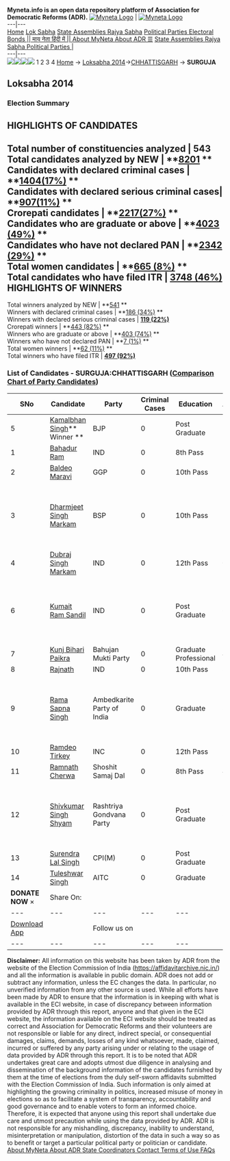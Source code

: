 **Myneta.info is an open data repository platform of Association for Democratic Reforms (ADR).**
[![Myneta Logo](https://www.myneta.info/lib/img/myneta-logo.png)](https://www.myneta.info/) | [![Myneta Logo](https://www.myneta.info/lib/img/adr-logo.png)](https://adrindia.org)  
---|---  
[Home](https://www.myneta.info/) [Lok Sabha](https://www.myneta.info/#ls "Lok Sabha") [ State Assemblies ](https://www.myneta.info/#sa "State Assemblies") [Rajya Sabha](https://www.myneta.info/#rs "Rajya Sabha") [Political Parties ](https://www.myneta.info/party "Political Parties") [ Electoral Bonds ](https://www.myneta.info/electoral_bonds "Electoral Bonds") [ || माय नेता हिंदी में || ](https://translate.google.co.in/translate?prev=hp&hl=en&js=y&u=www.myneta.info&sl=en&tl=hi&history_state0=) [ About MyNeta ](https://adrindia.org/content/about-myneta) [ About ADR ](https://adrindia.org/about-adr/who-we-are) [☰](javascript:void\(0\))
[ State Assemblies ](https://www.myneta.info/#sa "State Assemblies") [ Rajya Sabha ](https://www.myneta.info/#rs "Rajya Sabha") [ Political Parties ](https://www.myneta.info/party "Political Parties")
|   
---|---  
![](https://www.myneta.info/lib/img/banner/banner-1.png)![](https://www.myneta.info/lib/img/banner/banner-2.png)![](https://www.myneta.info/lib/img/banner/banner-3.png)![](https://www.myneta.info/lib/img/banner/banner-4.png)
1  2  3  4 
[Home](https://www.myneta.info/) → [Loksabha 2014](https://www.myneta.info/ls2014/)→[CHHATTISGARH](https://www.myneta.info/ls2014/index.php?action=show_constituencies&state_id=26) → **SURGUJA**
### 
## Loksabha 2014
###  Election Summary 
HIGHLIGHTS OF CANDIDATES  
---  
Total number of constituencies analyzed |  543   
Total candidates analyzed by NEW | **[8201](https://www.myneta.info/ls2014/index.php?action=summary&subAction=candidates_analyzed&sort=candidate#summary) **  
Candidates with declared criminal cases | **[1404(17%)](https://www.myneta.info/ls2014/index.php?action=summary&subAction=crime&sort=candidate#summary) **  
Candidates with declared serious criminal cases| **[907(11%)](https://www.myneta.info/ls2014/index.php?action=summary&subAction=serious_crime&sort=candidate#summary) **  
Crorepati candidates | **[2217(27%)](https://www.myneta.info/ls2014/index.php?action=summary&subAction=crorepati&sort=candidate#summary) **  
Candidates who are graduate or above | **[4023 (49%)](https://www.myneta.info/ls2014/index.php?action=summary&subAction=education&sort=candidate#summary) **  
Candidates who have not declared PAN | **[2342 (29%)](https://www.myneta.info/ls2014/index.php?action=summary&subAction=without_pan&sort=candidate#summary) **  
Total women candidates | **[665 (8%)](https://www.myneta.info/ls2014/index.php?action=summary&subAction=women_candidate&sort=candidate#summary) **  
Total candidates who have filed ITR | [**3748 (46%)**](https://www.myneta.info/ls2014/index.php?action=summary&subAction=filed_itr&sort=candidate#summary)  
HIGHLIGHTS OF WINNERS  
---  
Total winners analyzed by NEW | **[541](https://www.myneta.info/ls2014/index.php?action=summary&subAction=winner_analyzed&sort=candidate#summary) **  
Winners with declared criminal cases | **[186 (34%)](https://www.myneta.info/ls2014/index.php?action=summary&subAction=winner_crime&sort=candidate#summary) **  
Winners with declared serious criminal cases | **[119 (22%)](https://www.myneta.info/ls2014/index.php?action=summary&subAction=winner_serious_crime&sort=candidate#summary)**  
Crorepati winners | **[443 (82%)](https://www.myneta.info/ls2014/index.php?action=summary&subAction=winner_crorepati&sort=candidate#summary) **  
Winners who are graduate or above | **[403 (74%)](https://www.myneta.info/ls2014/index.php?action=summary&subAction=winner_education&sort=candidate#summary) **  
Winners who have not declared PAN | **[7 (1%)](https://www.myneta.info/ls2014/index.php?action=summary&subAction=winner_without_pan&sort=candidate#summary) **  
Total women winners | **[62 (11%)](https://www.myneta.info/ls2014/index.php?action=summary&subAction=winner_women&sort=candidate#summary) **  
Total winners who have filed ITR | [**497 (92%)**](https://www.myneta.info/ls2014/index.php?action=summary&subAction=winner_filed_itr&sort=candidate#summary)  
### List of Candidates - SURGUJA:CHHATTISGARH ([Comparison Chart of Party Candidates](https://www.myneta.info/ls2014/comparisonchart.php?constituency_id=106))
SNo | Candidate| Party| Criminal Cases| Education| Age| Total Assets| Liabilities  
---|---|---|---|---|---|---|---  
5  | [Kamalbhan Singh](https://www.myneta.info/ls2014/candidate.php?candidate_id=102)** Winner ** | BJP | 0 | Post Graduate| 51 | Rs 2,47,73,173 ~ 2 Crore+ | Rs 29,95,985 ~ 29 Lacs+  
1  | [Bahadur Ram](https://www.myneta.info/ls2014/candidate.php?candidate_id=6839) | IND | 0 | 8th Pass| 26 | Rs 1,82,000 ~ 1 Lacs+ | Rs 0 ~   
2  | [Baldeo Maravi](https://www.myneta.info/ls2014/candidate.php?candidate_id=4514) | GGP | 0 | 10th Pass| 70 | Rs 71,32,000 ~ 71 Lacs+ | Rs 0 ~   
3  | [Dharmjeet Singh Markam](https://www.myneta.info/ls2014/candidate.php?candidate_id=6825) | BSP | 0 | 10th Pass| 55 | ![](https://myneta.info/image_v2.php?myneta_folder=ls2014&candidate_id=6825&col=ta) | ![](https://myneta.info/image_v2.php?myneta_folder=ls2014&candidate_id=6825&col=lia)  
4  | [Dubraj Singh Markam](https://www.myneta.info/ls2014/candidate.php?candidate_id=5424) | IND | 0 | 12th Pass| 0 | Rs 1,03,540 ~ 1 Lacs+ | Rs 0 ~   
6  | [Kumait Ram Sandil](https://www.myneta.info/ls2014/candidate.php?candidate_id=4144) | IND | 0 | Post Graduate| 69 | ![](https://myneta.info/image_v2.php?myneta_folder=ls2014&candidate_id=4144&col=ta) | ![](https://myneta.info/image_v2.php?myneta_folder=ls2014&candidate_id=4144&col=lia)  
7  | [Kunj Bihari Paikra](https://www.myneta.info/ls2014/candidate.php?candidate_id=4143) | Bahujan Mukti Party | 0 | Graduate Professional| 40 | Rs 23,37,000 ~ 23 Lacs+ | Rs 1,25,000 ~ 1 Lacs+  
8  | [Rajnath](https://www.myneta.info/ls2014/candidate.php?candidate_id=5421) | IND | 0 | 10th Pass| 31 | Rs 7,32,000 ~ 7 Lacs+ | Rs 0 ~   
9  | [Rama Sapna Singh](https://www.myneta.info/ls2014/candidate.php?candidate_id=5422) | Ambedkarite Party of India | 0 | Graduate| 38 | ![](https://myneta.info/image_v2.php?myneta_folder=ls2014&candidate_id=5422&col=ta) | ![](https://myneta.info/image_v2.php?myneta_folder=ls2014&candidate_id=5422&col=lia)  
10  | [Ramdeo Tirkey](https://www.myneta.info/ls2014/candidate.php?candidate_id=5419) | INC | 0 | 12th Pass| 50 | Rs 72,54,485 ~ 72 Lacs+ | Rs 14,08,815 ~ 14 Lacs+  
11  | [Ramnath Cherwa](https://www.myneta.info/ls2014/candidate.php?candidate_id=4515) | Shoshit Samaj Dal | 0 | 8th Pass| 42 | Rs 9,000 ~ 9 Thou+ | Rs 0 ~   
12  | [Shivkumar Singh Shyam](https://www.myneta.info/ls2014/candidate.php?candidate_id=5423) | Rashtriya Gondvana Party | 0 | Post Graduate| 31 | ![](https://myneta.info/image_v2.php?myneta_folder=ls2014&candidate_id=5423&col=ta) | ![](https://myneta.info/image_v2.php?myneta_folder=ls2014&candidate_id=5423&col=lia)  
13  | [Surendra Lal Singh](https://www.myneta.info/ls2014/candidate.php?candidate_id=4145) | CPI(M) | 0 | Post Graduate| 34 | Rs 97,692 ~ 97 Thou+ | Rs 33,620 ~ 33 Thou+  
14  | [Tuleshwar Singh](https://www.myneta.info/ls2014/candidate.php?candidate_id=4513) | AITC | 0 | Graduate| 54 | Rs 2,60,48,526 ~ 2 Crore+ | Rs 24,83,971 ~ 24 Lacs+  
|  **DONATE NOW** × |  Share On:  | [](https://api.whatsapp.com/send?text=https%3A%2F%2Fmyneta.info%2Fpunjab2022%2Findex.php%3Faction%3Dshow_constituencies%26state_id%3D19) | [](https://www.facebook.com/sharer/sharer.php?u=https%3A%2F%2Fmyneta.info%2Fpunjab2022%2Findex.php%3Faction%3Dshow_constituencies%26state_id%3D19) | [](https://twitter.com/share?url=https%3A%2F%2Fmyneta.info%2Fpunjab2022%2Findex.php%3Faction%3Dshow_constituencies%26state_id%3D19)  
---|---|---|---|---  
| [ Download App ](https://play.google.com/store/apps/details?id=com.webrosoft.myneta1&pcampaignid=pcampaignidMKT-Other-global-all-co-prtnr-py-PartBadge-Mar2515-1) | [](https://play.google.com/store/apps/details?id=com.webrosoft.myneta1&pcampaignid=pcampaignidMKT-Other-global-all-co-prtnr-py-PartBadge-Mar2515-1) |  Follow us on  | [](https://www.facebook.com/adrindia.org/) | [](https://twitter.com/adrspeaks) | [](https://groups.google.com/g/national-election-watch?hl=en&pli=1) | [](https://www.instagram.com/adrspeaks/) | [](https://www.youtube.com/user/adrspeaks) | [](https://sharechat.com/profile/adrspeaks)  
---|---|---|---|---|---|---|---|---  
**Disclaimer:** All information on this website has been taken by ADR from the website of the Election Commission of India (https://affidavitarchive.nic.in/) and all the information is available in public domain. ADR does not add or subtract any information, unless the EC changes the data. In particular, no unverified information from any other source is used. While all efforts have been made by ADR to ensure that the information is in keeping with what is available in the ECI website, in case of discrepancy between information provided by ADR through this report, anyone and that given in the ECI website, the information available on the ECI website should be treated as correct and Association for Democratic Reforms and their volunteers are not responsible or liable for any direct, indirect special, or consequential damages, claims, demands, losses of any kind whatsoever, made, claimed, incurred or suffered by any party arising under or relating to the usage of data provided by ADR through this report. It is to be noted that ADR undertakes great care and adopts utmost due diligence in analysing and dissemination of the background information of the candidates furnished by them at the time of elections from the duly self-sworn affidavits submitted with the Election Commission of India. Such information is only aimed at highlighting the growing criminality in politics, increased misuse of money in elections so as to facilitate a system of transparency, accountability and good governance and to enable voters to form an informed choice. Therefore, it is expected that anyone using this report shall undertake due care and utmost precaution while using the data provided by ADR. ADR is not responsible for any mishandling, discrepancy, inability to understand, misinterpretation or manipulation, distortion of the data in such a way so as to benefit or target a particular political party or politician or candidate. 
[ About MyNeta ](https://adrindia.org/content/about-myneta) [ About ADR ](https://adrindia.org/about-adr/who-we-are) [ State Coordinators ](https://adrindia.org/about-adr/state-coordinators) [ Contact ](https://adrindia.org/contact-us) [ Terms of Use ](https://adrindia.org/content/adr-terms-use) [ FAQs ](https://adrindia.org/content/faqs)
